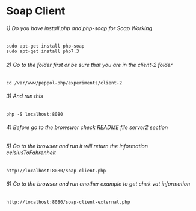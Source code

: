 # Soap Client

###### 1) Do you have install php and php-soap for Soap Working

````
sudo apt-get install php-soap
sudo apt-get install php7.3 
````

###### 2) Go to the folder first or be sure that you are in the client-2 folder
````
cd /var/www/peppol-php/experiments/client-2
````

###### 3) And run this

````
php -S localhost:8080
````

###### 4) Before go to the browswer check README file server2 section


###### 5) Go to the browser and run it will return the information celsiusToFahrenheit

````
http://localhost:8080/soap-client.php
````

###### 6) Go to the browser and run another example to get chek vat information

````
http://localhost:8080/soap-client-external.php
````
